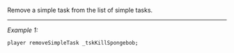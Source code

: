 Remove a simple task from the list of simple tasks.


---
*Example 1:*
```sqf
player removeSimpleTask _tskKillSpongebob;
```